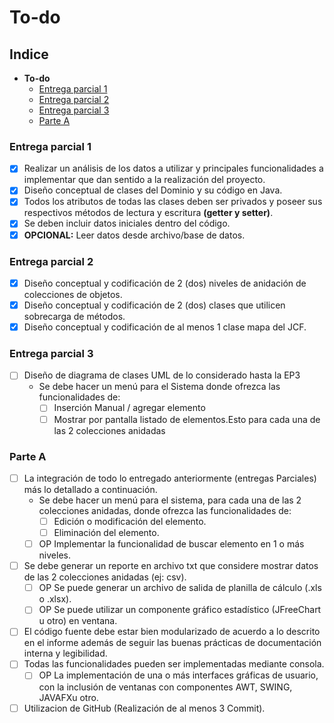 # To-do

## Indice
- **To-do**
    - [Entrega parcial 1](#entrega-parcial-1)
    - [Entrega parcial 2](#entrega-parcial-1)
    - [Entrega parcial 3](#entrega-parcial-1)
    - [Parte A](#parte-a)

### Entrega parcial 1

- [X] Realizar un análisis de los datos a utilizar y principales funcionalidades a implementar que dan sentido a la realización del proyecto.
- [X] Diseño conceptual de clases del Dominio y su código en Java.
- [X] Todos los atributos de todas las clases deben ser privados y poseer sus respectivos métodos de lectura y escritura **(getter y setter)**.
- [X] Se deben incluir datos iniciales dentro del código.
- [X] **OPCIONAL:** Leer datos desde archivo/base de datos.

### Entrega parcial 2

- [X] Diseño conceptual y codificación de 2 (dos) niveles de anidación de colecciones de objetos.
- [X] Diseño conceptual y codificación de 2 (dos) clases que utilicen sobrecarga de métodos.
- [X] Diseño conceptual y codificación de al menos 1 clase mapa del JCF.

### Entrega parcial 3

- [ ] Diseño de diagrama de clases UML de lo considerado hasta la EP3
    - Se debe hacer un menú para el Sistema donde ofrezca las funcionalidades de:
        - [ ] Inserción Manual / agregar elemento
        - [ ] Mostrar por pantalla listado de elementos.Esto para cada una de las 2 colecciones anidadas

### Parte A

- [ ] La integración de todo lo entregado anteriormente (entregas Parciales) más lo detallado a continuación.
    - Se debe hacer un menú para el sistema, para cada una de las 2 colecciones anidadas, donde ofrezca las funcionalidades de:
        - [ ] Edición o modificación del elemento.
        - [ ] Eliminación del elemento.
    - [ ] OP Implementar la funcionalidad de buscar elemento en 1 o más niveles.
- [ ] Se debe generar un reporte en archivo txt que considere mostrar datos de las 2 colecciones anidadas (ej: csv).
    - [ ] OP Se puede generar un archivo de salida de planilla de cálculo (.xls o .xlsx).
    - [ ] OP Se puede utilizar un componente gráfico estadístico (JFreeChart u otro) en ventana.
- [ ] El código fuente debe estar bien modularizado de acuerdo a lo descrito en el informe además de seguir las buenas prácticas de documentación interna y legibilidad.
- [ ] Todas las funcionalidades pueden ser implementadas mediante consola.
    - [ ] OP La implementación de una o más interfaces gráficas de usuario, con la inclusión de ventanas con componentes AWT, SWING, JAVAFXu otro.
- [ ] Utilizacion de GitHub (Realización de al menos 3 Commit).
